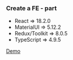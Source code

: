 ### Create a FE - part

- React => 18.2.0
- MaterialUI => 5.12.2
- Redux/Toolkit => 8.0.5
- TypeScript => 4.9.5

[Demo](https://antonvaida.github.io/Kanban_Board/)
